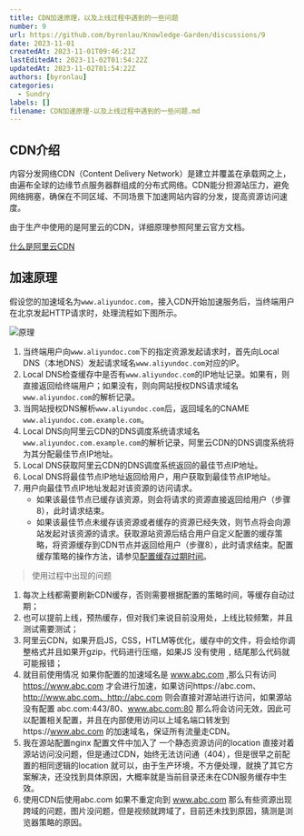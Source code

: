 ```yaml
---
title: CDN加速原理，以及上线过程中遇到的一些问题
number: 9
url: https://github.com/byronlau/Knowledge-Garden/discussions/9
date: 2023-11-01
createdAt: 2023-11-01T09:46:21Z
lastEditedAt: 2023-11-02T01:54:22Z
updatedAt: 2023-11-02T01:54:22Z
authors: [byronlau]
categories: 
  - Sundry
labels: []
filename: CDN加速原理-以及上线过程中遇到的一些问题.md
---
```



## CDN介绍

内容分发网络CDN（Content Delivery Network）是建立并覆盖在承载网之上，由遍布全球的边缘节点服务器群组成的分布式网络。CDN能分担源站压力，避免网络拥塞，确保在不同区域、不同场景下加速网站内容的分发，提高资源访问速度。

由于生产中使用的是阿里云的CDN，详细原理参照阿里云官方文档。

[什么是阿里云CDN](https://help.aliyun.com/zh/cdn/product-overview/what-is-alibaba-cloud-cdn#title_sbn_geq_2ez)

## 加速原理

假设您的加速域名为`www.aliyundoc.com`，接入CDN开始加速服务后，当终端用户在北京发起HTTP请求时，处理流程如下图所示。

![原理](https://help-static-aliyun-doc.aliyuncs.com/assets/img/zh-CN/0988696361/p352419.png)

1. 当终端用户向`www.aliyundoc.com`下的指定资源发起请求时，首先向Local DNS（本地DNS）发起请求域名`www.aliyundoc.com`对应的IP。
2. Local DNS检查缓存中是否有`www.aliyundoc.com`的IP地址记录。如果有，则直接返回给终端用户；如果没有，则向网站授权DNS请求域名`www.aliyundoc.com`的解析记录。
3. 当网站授权DNS解析`www.aliyundoc.com`后，返回域名的CNAME `www.aliyundoc.com.example.com`。
4. Local DNS向阿里云CDN的DNS调度系统请求域名`www.aliyundoc.com.example.com`的解析记录，阿里云CDN的DNS调度系统将为其分配最佳节点IP地址。
5. Local DNS获取阿里云CDN的DNS调度系统返回的最佳节点IP地址。
6. Local DNS将最佳节点IP地址返回给用户，用户获取到最佳节点IP地址。
7. 用户向最佳节点IP地址发起对该资源的访问请求。
   - 如果该最佳节点已缓存该资源，则会将请求的资源直接返回给用户（步骤8），此时请求结束。
   - 如果该最佳节点未缓存该资源或者缓存的资源已经失效，则节点将会向源站发起对该资源的请求。获取源站资源后结合用户自定义配置的缓存策略，将资源缓存到CDN节点并返回给用户（步骤8），此时请求结束。配置缓存策略的操作方法，请参见[配置缓存过期时间](https://help.aliyun.com/zh/cdn/user-guide/add-a-cache-rule#task-261642)。

> 使用过程中出现的问题

1. 每次上线都需要刷新CDN缓存，否则需要根据配置的策略时间，等缓存自动过期；
2. 也可以提前上线，预热缓存，但对我们来说目前没用处，上线比较频繁，并且测试需要测试；
3. 阿里云CDN，如果开启JS，CSS，HTLM等优化，缓存中的文件，将会给你调整格式并且如果开gzip，代码进行压缩，如果JS 没有使用 `,` 结尾那么代码就可能报错；
4. 就目前使用情况 如果你配置的加速域名是 www.abc.com ,那么只有访问 https://www.abc.com 才会进行加速，如果访问https://abc.com、http://www.abc.com、http://abc.com 则会直接对源站进行访问，如果源站没有配置 abc.com:443/80、www.abc.com:80 那么将会访问无效，因此可以配置相关配置，并且在内部使用访问以上域名端口转发到https://www.abc.com 的加速域名，保证所有流量走CDN。
5.  我在源站配置nginx 配置文件中加入了  一个静态资源访问的location 直接对着源站访问没问题，但是通过CDN，始终无法访问通（404），但是很早之前配置的相同逻辑的location 就可以，由于生产环境，不方便处理，就换了其它方案解决，还没找到具体原因，大概率就是当前目录还未在CDN服务缓存中生效。
6. 使用CDN后使用abc.com 如果不重定向到 www.abc.com  那么有些资源出现跨域的问题，图片没问题，但是视频就跨域了，目前还未找到原因，猜测是浏览器策略的原因。


<script src="https://giscus.app/client.js"
    data-repo="byronlau/Knowledge-Garden"
    data-repo-id="R_kgDOKkfaDQ"
    data-mapping="number"
    data-term="9"
    data-reactions-enabled="1"
    data-emit-metadata="0"
    data-input-position="bottom"
    data-theme="light"
    data-lang="zh-CN"
    crossorigin="anonymous"
    async>
</script>
        